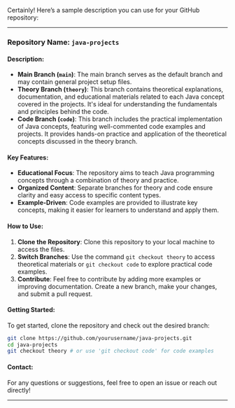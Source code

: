 Certainly! Here’s a sample description you can use for your GitHub repository:

---

### Repository Name: `java-projects`

#### Description:



- **Main Branch (`main`)**: The main branch serves as the default branch and may contain general project setup files.
- **Theory Branch (`theory`)**: This branch contains theoretical explanations, documentation, and educational materials related to each Java concept covered in the projects. It's ideal for understanding the fundamentals and principles behind the code.
- **Code Branch (`code`)**: This branch includes the practical implementation of Java concepts, featuring well-commented code examples and projects. It provides hands-on practice and application of the theoretical concepts discussed in the theory branch.

#### Key Features:

- **Educational Focus**: The repository aims to teach Java programming concepts through a combination of theory and practice.
- **Organized Content**: Separate branches for theory and code ensure clarity and easy access to specific content types.
- **Example-Driven**: Code examples are provided to illustrate key concepts, making it easier for learners to understand and apply them.

#### How to Use:

1. **Clone the Repository**: Clone this repository to your local machine to access the files.
2. **Switch Branches**: Use the command `git checkout theory` to access theoretical materials or `git checkout code` to explore practical code examples.
3. **Contribute**: Feel free to contribute by adding more examples or improving documentation. Create a new branch, make your changes, and submit a pull request.

#### Getting Started:

To get started, clone the repository and check out the desired branch:

```bash
git clone https://github.com/yourusername/java-projects.git
cd java-projects
git checkout theory # or use 'git checkout code' for code examples
```

#### Contact:

For any questions or suggestions, feel free to open an issue or reach out directly!

---

